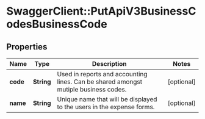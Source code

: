 # SwaggerClient::PutApiV3BusinessCodesBusinessCode

## Properties
Name | Type | Description | Notes
------------ | ------------- | ------------- | -------------
**code** | **String** | Used in reports and accounting lines. Can be shared amongst mutiple business codes. | [optional] 
**name** | **String** | Unique name that will be displayed to the users in the expense forms. | [optional] 


